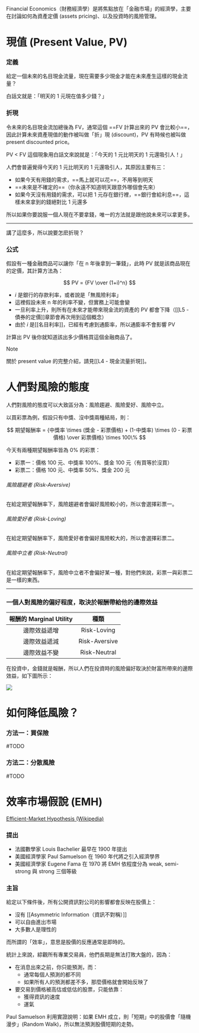 Financial Economics（財務經濟學）是將焦點放在「金融市場」的經濟學，主要在討論如何為資產定價 (assets pricing)、以及投資時的風險管理。

# 現值 (Present Value, PV)

### 定義

給定一個未來的名目現金流量，現在需要多少現金才能在未來產生這樣的現金流量？

白話文就是：「明天的 1 元現在值多少錢？」

### 折現

令未來的名目現金流加總後為 FV，通常這個 ==FV 計算出來的 PV 會比較小==，因此計算未來資產現值的動作被叫做「折」現 (discount)，PV 有時候也被叫做 present discounted price。

PV < FV 這個現象用白話文來說就是：「今天的 1 元比明天的 1 元還吸引人！」

人們會普遍覺得今天的 1 元比明天的 1 元還吸引人，其原因主要有三：

- 如果今天有用錢的需求，==馬上就可以花==，不用等到明天
- ==未來是不確定的==（你永遠不知道明天跟意外哪個會先來）
- 如果今天沒有用錢的需求，可以把 1 元存在銀行裡，==銀行會給利息==，這樣未來拿到的錢絕對比 1 元還多

所以如果你要說服一個人現在不要拿錢，唯一的方法就是跟他說未來可以拿更多。

---

講了這麼多，所以說要怎麽折現？

### 公式

假設有一種金融商品可以讓你「在 n 年後拿到一筆錢」，此時 PV 就是該商品現在的定價，其計算方法為：

$$
PV = {FV \over (1+i)^n}
$$

- $i$ 是銀行的存款利率，或者說是「無風險利率」
- 這裡假設未來 n 年的利率不變，但實務上可能會變
- 一旦利率上升，則所有在未來才能帶來現金流的資產的 PV 都會下降（[[L5 - 債券的定價]]章節會再次用到這個概念）
- 由於 $i$ 是[[名目利率]]，已經有考慮到通膨率，所以通膨率不會影響 PV

計算出 PV 後你就知道該出多少價格買這個金融商品了。

>[!Note]
>關於 present value 的完整介紹，請見[[L4 - 現金流量折現]]。

# 人們對風險的態度

人們對風險的態度可以大致區分為：風險趨避、風險愛好、風險中立。

以買彩票為例，假設只有中獎、沒中獎兩種結局，則：

$$
期望報酬率 = {中獎率 \times (獎金 - 彩票價格) + (1-中獎率) \times (0 - 彩票價格) \over 彩票價格} \times 100\%
$$

今天有兩種期望報酬率皆為 0% 的彩票：

- 彩票一：價格 100 元、中獎率 100%、獎金 100 元（有買等於沒買）
- 彩票二：價格 100 元、中獎率 50%、獎金 200 元

###### 風險趨避者 (Risk-Aversive)

在給定期望報酬率下，風險趨避者會偏好風險較小的，所以會選擇彩票一。

###### 風險愛好者 (Risk-Loving)

在給定期望報酬率下，風險愛好者會偏好風險較大的，所以會選擇彩票二。

###### 風險中立者 (Risk-Neutral)

在給定期望報酬率下，風險中立者不會偏好某一種，對他們來說，彩票一與彩票二是一樣的東西。

---

### 一個人對風險的偏好程度，取決於報酬帶給他的邊際效益

|報酬的 Marginal Utility|種類|
|:-:|:-:|
|邊際效益遞增|Risk-Loving|
|邊際效益遞減|Risk-Aversive|
|邊際效益不變|Risk-Neutral|

在投資中，金錢就是報酬，所以人們在投資時的風險偏好取決於財富所帶來的邊際效益，如下圖所示：

![](<https://raw.githubusercontent.com/Jamison-Chen/KM-software/master/img/Risk.png>)

# 如何降低風險？

### 方法一：買保險

#TODO 

### 方法二：分散風險

#TODO 

# 效率市場假說 (EMH)

[Efficient-Market Hypothesis (Wikipedia)](https://en.wikipedia.org/wiki/Efficient-market_hypothesis)

### 提出

- 法國數學家 Louis Bachelier 最早在 1900 年提出
- 美國經濟學家 Paul Samuelson 在 1960 年代將之引入經濟學界
- 美國經濟學家 Eugene Fama 在 1970 將 EMH 依程度分為 weak, semi-strong 與 strong 三個等級

### 主旨

給定以下條件後，所有公開資訊對公司的影響都會反映在股價上：

- 沒有 [[Asymmetric Information（資訊不對稱）]]
- 可以自由進出市場
- 大多數人是理性的

而所謂的「效率」，意思是股價的反應通常是即時的。

統計上來說，綜觀所有專業交易員，他們長期是無法打敗大盤的，因為：

- 在消息出來之前，你只能預測，而：
    - 通常每個人預測的都不同
    - 如果所有人的預測都差不多，那麼價格就會開始反映了
- 要交易到價格被高估或低估的股票，只能依靠：
    - 獲得資訊的速度
    - 運氣

Paul Samuelson 利用實證說明：如果 EMH 成立，則「短期」中的股價會「隨機漫步」(Random Walk)，所以無法預測股價短期的走勢。